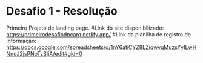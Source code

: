 # Desafio 1 - Resolução
Primeiro Projeto de landing page.
#Link do site disponibilizado: https://primeirodesafiodncarq.netlify.app/
#Link da planilha de registro de informação: https://docs.google.com/spreadsheets/d/1nY6atiCYZ8LZiqwvqMuzsYyILwHNnuJ2jsPNoTzSljA/edit#gid=0
